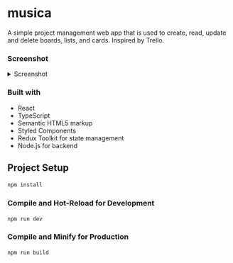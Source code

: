 # musica
A simple project management web app that is used to create, read, update and delete boards, lists, and cards. Inspired by Trello.


### Screenshot

<details>
<summary>Screenshot</summary>

![Screenshot of project](./thullo.PNG)

</details>



### Built with

- React
- TypeScript
- Semantic HTML5 markup
- Styled Components
- Redux Toolkit for state management
- Node.js for backend



## Project Setup

```sh
npm install
```

### Compile and Hot-Reload for Development

```sh
npm run dev
```

### Compile and Minify for Production

```sh
npm run build
```
